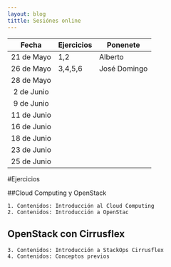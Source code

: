```yaml
---
layout: blog
tittle: Sesiónes online
---
```


|Fecha|Ejercicios|Ponenete|
|:---:|----------|--------|
|21 de Mayo| 1,2 |Alberto |
|26 de Mayo| 3,4,5,6 |José Domingo  |
|28 de Mayo|  |  |
|2 de Junio|  |  |
|9 de Junio|  |  |
|11 de Junio|  |  |
|16 de Junio|  |  |
|18 de Junio|  |  |
|23 de Junio|  |  |
|25 de Junio|  |  |

#Ejercicios

##Cloud Computing y OpenStack

	1. Contenidos: Introducción al Cloud Computing
	2. Contenidos: Introducción a OpenStac

## OpenStack con Cirrusflex

	3. Contenidos: Introducción a StackOps Cirrusflex
	4. Contenidos: Conceptos previos